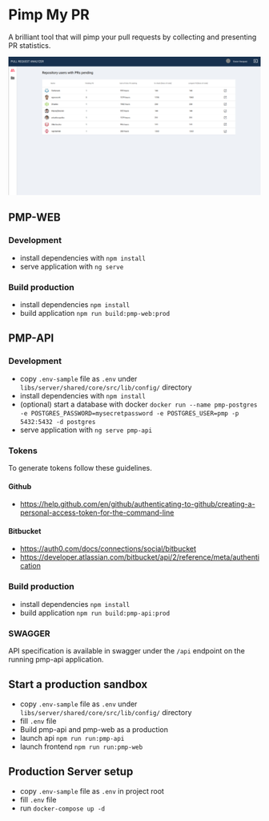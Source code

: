 # Pimp My PR

A brilliant tool that will pimp your pull requests by collecting and presenting PR statistics.

![Preview](docs/img/pmp-preview.png)

## PMP-WEB

### Development

- install dependencies with `npm install`
- serve application with `ng serve`

### Build production

- install dependencies `npm install`
- build application `npm run build:pmp-web:prod`

## PMP-API

### Development

- copy `.env-sample` file as `.env` under `libs/server/shared/core/src/lib/config/` directory
- install dependencies with `npm install`
- (optional) start a database with docker `docker run --name pmp-postgres -e POSTGRES_PASSWORD=mysecretpassword -e POSTGRES_USER=pmp -p 5432:5432 -d postgres`
- serve application with `ng serve pmp-api`

### Tokens 

To generate tokens follow these guidelines.

#### Github
- https://help.github.com/en/github/authenticating-to-github/creating-a-personal-access-token-for-the-command-line

#### Bitbucket
- https://auth0.com/docs/connections/social/bitbucket
- https://developer.atlassian.com/bitbucket/api/2/reference/meta/authentication

### Build production

- install dependencies `npm install`
- build application `npm run build:pmp-api:prod`

### SWAGGER

API specification is available in swagger under the `/api` endpoint on the running pmp-api application.

## Start a production sandbox

- copy `.env-sample` file as `.env` under `libs/server/shared/core/src/lib/config/` directory
- fill `.env` file
- Build pmp-api and pmp-web as a production
- launch api `npm run run:pmp-api`
- launch frontend `npm run run:pmp-web`

## Production Server setup

- copy `.env-sample` file as `.env` in project root
- fill `.env` file
- run `docker-compose up -d`

